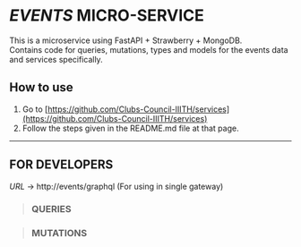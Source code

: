 # _EVENTS_ MICRO-SERVICE

This is a microservice using FastAPI + Strawberry + MongoDB.  
Contains code for queries, mutations, types and models for the events data and services specifically.

## How to use
1. Go to [https://github.com/Clubs-Council-IIITH/services](https://github.com/Clubs-Council-IIITH/services)
2. Follow the steps given in the README.md file at that page.

---

## FOR DEVELOPERS
_URL_ -> http://events/graphql (For using in single gateway)

> ### QUERIES

> ### MUTATIONS
